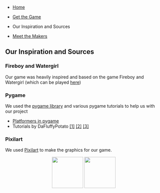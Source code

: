 - [Home](https://ctallum.github.io/MagmaBoy-and-HydroGirl-Game/)

- [Get the Game](installation.md)

- Our Inspiration and Sources

- [Meet the Makers](makers.md)

## Our Inspiration and Sources

### Fireboy and Watergirl

Our game was heavily inspired and based on the game Fireboy and Watergirl (which can be played [here](https://fireboyand-watergirl.co/))

### Pygame

We used the [pygame library](https://www.pygame.org/news) and various pygame tutorials to help us with our project
 - [Platformers in pygame](https://coderslegacy.com/python/pygame-platformer-game-development/)
 - Tutorials by DaFluffyPotato [[1]](https://www.youtube.com/watch?v=xxRhvyZXd8I&list=PLX5fBCkxJmm3nAalPU6gGfRIFLlghRuYy) [[2]](https://www.youtube.com/watch?v=Qdeb1iinNtk&list=PLX5fBCkxJmm3nAalPU6gGfRIFLlghRuYy&index=2) [[3]](https://www.youtube.com/watch?v=abH2MSBdnWc&list=PLX5fBCkxJmm3nAalPU6gGfRIFLlghRuYy&index=3)

### Pixilart
We used [Pixilart](https://www.pixilart.com/) to make the graphics for our game.

<p align="center">
<img src="https://art.pixilart.com/86caddbd1985202.png" width="100"> <img src="https://art.pixilart.com/34418d131cc023a.png"  width="100">
</p>
